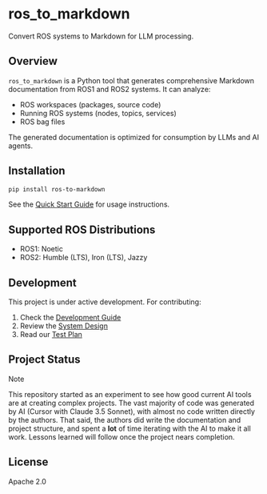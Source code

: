 # ros_to_markdown

Convert ROS systems to Markdown for LLM processing.

## Overview
`ros_to_markdown` is a Python tool that generates comprehensive Markdown documentation from ROS1 and ROS2 systems. It can analyze:
- ROS workspaces (packages, source code)
- Running ROS systems (nodes, topics, services)
- ROS bag files

The generated documentation is optimized for consumption by LLMs and AI agents.

## Installation
```bash
pip install ros-to-markdown
```

See the [Quick Start Guide](documentation/quickstart.md) for usage instructions.

## Supported ROS Distributions
- ROS1: Noetic
- ROS2: Humble (LTS), Iron (LTS), Jazzy

## Development
This project is under active development. For contributing:
1. Check the [Development Guide](documentation/development.md)
2. Review the [System Design](documentation/system_design_document.md)
3. Read our [Test Plan](documentation/test_plan.md)

## Project Status
> [!Note]
> This repository started as an experiment to see how good current AI tools are at creating complex projects. The vast majority of code was generated by AI (Cursor with Claude 3.5 Sonnet), with almost no code written directly by the authors. That said, the authors did write the documentation and project structure, and spent a **lot** of time iterating with the AI to make it all work. Lessons learned will follow once the project nears completion.

## License
Apache 2.0

